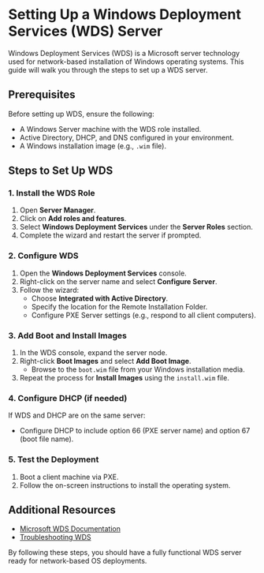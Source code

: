 # Setting Up a Windows Deployment Services (WDS) Server

Windows Deployment Services (WDS) is a Microsoft server technology used for network-based installation of Windows operating systems. This guide will walk you through the steps to set up a WDS server.

## Prerequisites

Before setting up WDS, ensure the following:
- A Windows Server machine with the WDS role installed.
- Active Directory, DHCP, and DNS configured in your environment.
- A Windows installation image (e.g., `.wim` file).

## Steps to Set Up WDS

### 1. Install the WDS Role
1. Open **Server Manager**.
2. Click on **Add roles and features**.
3. Select **Windows Deployment Services** under the **Server Roles** section.
4. Complete the wizard and restart the server if prompted.

### 2. Configure WDS
1. Open the **Windows Deployment Services** console.
2. Right-click on the server name and select **Configure Server**.
3. Follow the wizard:
    - Choose **Integrated with Active Directory**.
    - Specify the location for the Remote Installation Folder.
    - Configure PXE Server settings (e.g., respond to all client computers).

### 3. Add Boot and Install Images
1. In the WDS console, expand the server node.
2. Right-click **Boot Images** and select **Add Boot Image**.
    - Browse to the `boot.wim` file from your Windows installation media.
3. Repeat the process for **Install Images** using the `install.wim` file.

### 4. Configure DHCP (if needed)
If WDS and DHCP are on the same server:
- Configure DHCP to include option 66 (PXE server name) and option 67 (boot file name).

### 5. Test the Deployment
1. Boot a client machine via PXE.
2. Follow the on-screen instructions to install the operating system.

## Additional Resources
- [Microsoft WDS Documentation](https://learn.microsoft.com/en-us/windows-server/administration/windows-deployment-services/)
- [Troubleshooting WDS](https://learn.microsoft.com/en-us/windows-server/administration/windows-deployment-services/troubleshooting)

By following these steps, you should have a fully functional WDS server ready for network-based OS deployments.